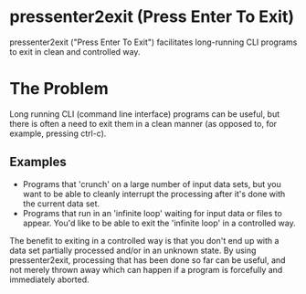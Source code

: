 # pressenter2exit (Press Enter To Exit) #

pressenter2exit ("Press Enter To Exit") facilitates long-running CLI programs to 
exit in clean and controlled way.

# The Problem #
Long running CLI (command line interface) programs can be useful, but there is often 
a need to exit them in a clean manner (as opposed to, for example, pressing ctrl-c).

## Examples ##
- Programs that 'crunch' on a large number of input data sets, but you want to be able 
to cleanly interrupt the processing after it's done with the current data set.
- Programs that run in an 'infinite loop' waiting for input data or files to appear.  You'd 
like to be able to exit the 'infinite loop' in a controlled way.

The benefit to exiting in a controlled way is that you don't end up with a data set 
partially processed and/or in an unknown state.  By using pressenter2exit, processing 
that has been done so far can be useful, and not merely thrown away which can happen if 
a program is forcefully and immediately aborted.
